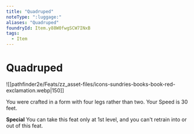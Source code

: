 ```yaml
---
title: "Quadruped"
noteType: ":luggage:"
aliases: "Quadruped"
foundryId: Item.y88W0fwgSCW7INxB
tags:
  - Item
---
```


# Quadruped
![[pathfinder2e/Feats/zz_asset-files/icons-sundries-books-book-red-exclamation.webp|150]]

You were crafted in a form with four legs rather than two. Your Speed is 30 feet.

**Special** You can take this feat only at 1st level, and you can't retrain into or out of this feat.
